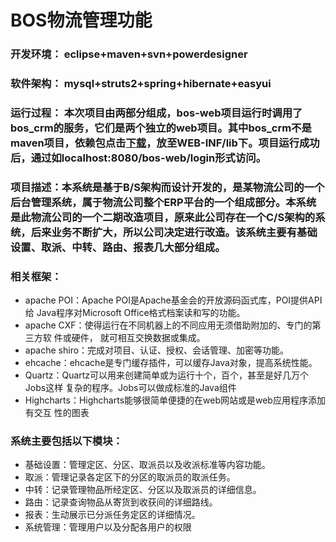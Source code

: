 # BOS物流管理功能

### 开发环境： eclipse+maven+svn+powerdesigner

### 软件架构： mysql+struts2+spring+hibernate+easyui

### 运行过程： 本次项目由两部分组成，bos-web项目运行时调用了bos_crm的服务，它们是两个独立的web项目。其中bos_crm不是maven项目，依赖包点击[下载](https://pan.baidu.com/s/1aeFFSvuZk3fcJB7WuPg_wQ)，放至WEB-INF/lib下。项目运行成功后，通过如localhost:8080/bos-web/login形式访问。

### 项目描述：本系统是基于B/S架构而设计开发的，是某物流公司的一个后台管理系统，属于物流公司整个ERP平台的一个组成部分。本系统是此物流公司的一个二期改造项目，原来此公司存在一个C/S架构的系统，后来业务不断扩大，所以公司决定进行改造。该系统主要有基础设置、取派、中转、路由、报表几大部分组成。

### 相关框架：
- apache POI：Apache POI是Apache基金会的开放源码函式库，POI提供API给					  Java程序对Microsoft Office格式档案读和写的功能。
- apache CXF：使得运行在不同机器上的不同应用无须借助附加的、专门的第三方软				  件或硬件， 就可相互交换数据或集成。
- apache shiro：完成对项目、认证、授权、会话管理、加密等功能。
- ehcache：ehcache是专门缓存插件，可以缓存Java对象，提高系统性能。
- Quartz：Quartz可以用来创建简单或为运行十个，百个，甚至是好几万个Jobs这样			  复杂的程序。Jobs可以做成标准的Java组件
- Highcharts：Highcharts能够很简单便捷的在web网站或是web应用程序添加有交互				 性的图表

### 系统主要包括以下模块：
- 基础设置：管理定区、分区、取派员以及收派标准等内容功能。
- 取派：管理记录各定区下的分区的取派员的取派任务。
- 中转：记录管理物品所经定区、分区以及取派员的详细信息。
- 路由：记录查询物品从寄货到收获间的详细路线。
- 报表：生动展示已分派任务定区的详细情况。
- 系统管理：管理用户以及分配各用户的权限

